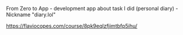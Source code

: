 From Zero to App - development app about task I did (personal diary) - Nickname "diary.lol"

https://flaviocopes.com/course/8pk9eqlzfjimtbfp5ihu/
